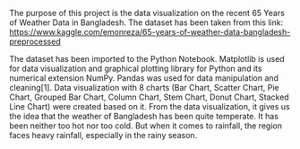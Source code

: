 The purpose of this project is the data visualization on the recent 65 Years of Weather Data in Bangladesh. The dataset has been taken from this link:
https://www.kaggle.com/emonreza/65-years-of-weather-data-bangladesh-preprocessed

The dataset has been imported to the Python Notebook. Matplotlib is used for data visualization and graphical plotting library for Python and its numerical extension NumPy. Pandas was used for data manipulation and cleaning[1]. Data visualization with 8 charts (Bar Chart, Scatter Chart, Pie Chart, Grouped Bar Chart, Column Chart, Stem Chart, Donut Chart, Stacked Line Chart) were created based on it. From the data visualization, it gives us the idea that the weather of Bangladesh has been quite temperate. It has been neither too hot nor too cold. But when it comes to rainfall, the region faces heavy rainfall, especially in the rainy season.
